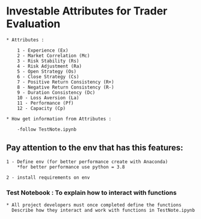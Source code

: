 # Investable Attributes for Trader Evaluation

    * Attributes :

        1 - Experience (Ex) 
        2 - Market Correlation (Mc)
        3 - Risk Stability (Rs)
        4 - Risk Adjustment (Ra)
        5 - Open Strategy (Os)
        6 - Close Strategy (Cs) 
        7 - Positive Return Consistency (R+) 
        8 - Negative Return Consistency (R-) 
        9 - Duration Consistency (Dc)
        10 - Loss Aversion (La)
        11 - Performance (Pf)
        12 - Capacity (Cp)

    * How get information from Attributes :

        -follow TestNote.ipynb

## Pay attention to the env that has this features:

    1 - Define env (for better performance create with Anaconda) 
        *for better performance use python = 3.8 

    2 - install requirements on env 

### Test Notebook : To explain how to interact with functions 

    * All project developers must once completed define the functions
      Describe how they interact and work with functions in TestNote.ipynb
